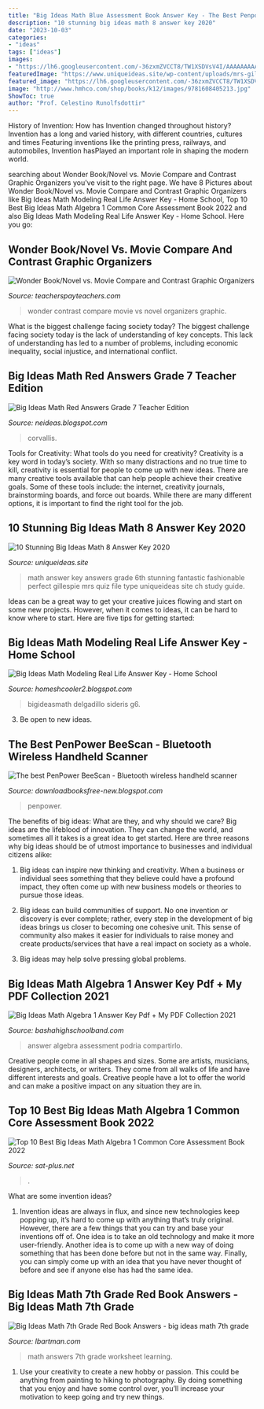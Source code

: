 ```yaml
---
title: "Big Ideas Math Blue Assessment Book Answer Key - The Best Penpower Beescan"
description: "10 stunning big ideas math 8 answer key 2020"
date: "2023-10-03"
categories:
- "ideas"
tags: ["ideas"]
images:
- "https://lh6.googleusercontent.com/-36zxmZVCCT8/TW1XSDVsV4I/AAAAAAAAADI/fhXVyKfmg2Q/w1200-h630-p-k-no-nu/Chapter+3+Practice+Test+B+pg1.jpg"
featuredImage: "https://www.uniqueideas.site/wp-content/uploads/mrs-gillespie-6th-grade-math-page-2-5.jpg"
featured_image: "https://lh6.googleusercontent.com/-36zxmZVCCT8/TW1XSDVsV4I/AAAAAAAAADI/fhXVyKfmg2Q/w1200-h630-p-k-no-nu/Chapter+3+Practice+Test+B+pg1.jpg"
image: "http://www.hmhco.com/shop/books/k12/images/9781608405213.jpg"
ShowToc: true
author: "Prof. Celestino Runolfsdottir"
---
```



History of Invention: How has Invention changed throughout history?
Invention has a long and varied history, with different countries, cultures and times Featuring inventions like the printing press, railways, and automobiles, Invention hasPlayed an important role in shaping the modern world.

	

		
searching about Wonder Book/Novel vs. Movie Compare and Contrast Graphic Organizers you've visit to the right page. We have 8 Pictures about Wonder Book/Novel vs. Movie Compare and Contrast Graphic Organizers like Big Ideas Math Modeling Real Life Answer Key - Home School, Top 10 Best Big Ideas Math Algebra 1 Common Core Assessment Book 2022 and also Big Ideas Math Modeling Real Life Answer Key - Home School. Here you go:
		
    
## Wonder Book/Novel Vs. Movie Compare And Contrast Graphic Organizers

<img loading=lazy src="https://ecdn.teacherspayteachers.com/thumbitem/Wonder-Novel-and-Movie-Compare-and-Contrast-Graphic-Organizers-3392026-1510758773/original-3392026-1.jpg" onerror="this.onerror=null;this.src='https://tse1.mm.bing.net/th?id=OIP.WDaMc1D-YOHitTPiDpQguAAAAA&amp;pid=15.1';" alt="Wonder Book/Novel vs. Movie Compare and Contrast Graphic Organizers">

_Source: teacherspayteachers.com_

>wonder contrast compare movie vs novel organizers graphic. 

	

What is the biggest challenge facing society today?
The biggest challenge facing society today is the lack of understanding of key concepts. This lack of understanding has led to a number of problems, including economic inequality, social injustice, and international conflict.

    
## Big Ideas Math Red Answers Grade 7 Teacher Edition

<img loading=lazy src="https://3.files.edl.io/0c87/19/03/25/160619-8e15da74-abb7-4680-87c8-12906fdb4fb6.jpeg" onerror="this.onerror=null;this.src='https://tse1.mm.bing.net/th?id=OIP.UllTDSRdZPtbWEgEFUUF2wAAAA&amp;pid=15.1';" alt="Big Ideas Math Red Answers Grade 7 Teacher Edition">

_Source: neideas.blogspot.com_

>corvallis. 

	

Tools for Creativity: What tools do you need for creativity?
Creativity is a key word in today’s society. With so many distractions and no true time to kill, creativity is essential for people to come up with new ideas. There are many creative tools available that can help people achieve their creative goals. Some of these tools include: the internet, creativity journals, brainstorming boards, and force out boards. While there are many different options, it is important to find the right tool for the job.

    
## 10 Stunning Big Ideas Math 8 Answer Key 2020

<img loading=lazy src="https://www.uniqueideas.site/wp-content/uploads/mrs-gillespie-6th-grade-math-page-2-5.jpg" onerror="this.onerror=null;this.src='https://tse2.mm.bing.net/th?id=OIP.wmh9LBD3jxuho33WmbGfzAHaJ4&amp;pid=15.1';" alt="10 Stunning Big Ideas Math 8 Answer Key 2020">

_Source: uniqueideas.site_

>math answer key answers grade 6th stunning fantastic fashionable perfect gillespie mrs quiz file type uniqueideas site ch study guide. 

	

Ideas can be a great way to get your creative juices flowing and start on some new projects. However, when it comes to ideas, it can be hard to know where to start. Here are five tips for getting started: 

    
## Big Ideas Math Modeling Real Life Answer Key - Home School

<img loading=lazy src="https://i.pinimg.com/originals/5c/26/4c/5c264c338a2bf02590e7459c91bb5a2b.png" onerror="this.onerror=null;this.src='https://tse3.mm.bing.net/th?id=OIP.PuTGoDUgbTCuwf5xRBXfAwHaJh&amp;pid=15.1';" alt="Big Ideas Math Modeling Real Life Answer Key - Home School">

_Source: homeshcooler2.blogspot.com_

>bigideasmath delgadillo sideris g6. 

	

3. Be open to new ideas.

    
## The Best PenPower BeeScan - Bluetooth Wireless Handheld Scanner

<img loading=lazy src="https://images-na.ssl-images-amazon.com/images/I/71gYv1px0PL.png" onerror="this.onerror=null;this.src='https://tse2.mm.bing.net/th?id=OIP.a9QgvGAX94uUGf7fCEnxxQHaL2&amp;pid=15.1';" alt="The best PenPower BeeScan - Bluetooth wireless handheld scanner">

_Source: downloadbooksfree-new.blogspot.com_

>penpower. 

	

The benefits of big ideas: What are they, and why should we care?
Big ideas are the lifeblood of innovation. They can change the world, and sometimes all it takes is a great idea to get started. Here are three reasons why big ideas should be of utmost importance to businesses and individual citizens alike: 
1) Big ideas can inspire new thinking and creativity. When a business or individual sees something that they believe could have a profound impact, they often come up with new business models or theories to pursue those ideas. 

2) Big ideas can build communities of support. No one invention or discovery is ever complete; rather, every step in the development of big ideas brings us closer to becoming one cohesive unit. This sense of community also makes it easier for individuals to raise money and create products/services that have a real impact on society as a whole. 

3) Big ideas may help solve pressing global problems.

    
## Big Ideas Math Algebra 1 Answer Key Pdf + My PDF Collection 2021

<img loading=lazy src="https://lh6.googleusercontent.com/-36zxmZVCCT8/TW1XSDVsV4I/AAAAAAAAADI/fhXVyKfmg2Q/w1200-h630-p-k-no-nu/Chapter+3+Practice+Test+B+pg1.jpg" onerror="this.onerror=null;this.src='https://tse4.mm.bing.net/th?id=OIP.tSwUz7vEi-x7ms046HjYrgHaD4&amp;pid=15.1';" alt="Big Ideas Math Algebra 1 Answer Key Pdf + My PDF Collection 2021">

_Source: bashahighschoolband.com_

>answer algebra assessment podria compartirlo. 

	

Creative people come in all shapes and sizes. Some are artists, musicians, designers, architects, or writers. They come from all walks of life and have different interests and goals. Creative people have a lot to offer the world and can make a positive impact on any situation they are in.

    
## Top 10 Best Big Ideas Math Algebra 1 Common Core Assessment Book 2022

<img loading=lazy src="https://m.media-amazon.com/images/I/41sFUICxk6L._SL500_.jpg" onerror="this.onerror=null;this.src='https://tse4.mm.bing.net/th?id=OIP.Idv-L1XAWfgcYHR3TIBGMAG2H0&amp;pid=15.1';" alt="Top 10 Best Big Ideas Math Algebra 1 Common Core Assessment Book 2022">

_Source: sat-plus.net_

>. 

	

What are some invention ideas?
1. Invention ideas are always in flux, and since new technologies keep popping up, it’s hard to come up with anything that’s truly original. However, there are a few things that you can try and base your inventions off of. One idea is to take an old technology and make it more user-friendly. Another idea is to come up with a new way of doing something that has been done before but not in the same way. Finally, you can simply come up with an idea that you have never thought of before and see if anyone else has had the same idea.

    
## Big Ideas Math 7th Grade Red Book Answers - Big Ideas Math 7th Grade

<img loading=lazy src="http://www.hmhco.com/shop/books/k12/images/9781608405213.jpg" onerror="this.onerror=null;this.src='https://tse2.mm.bing.net/th?id=OIP.RcNP8mfdNXpVXjRQFz-kOwAAAA&amp;pid=15.1';" alt="Big Ideas Math 7th Grade Red Book Answers - big ideas math 7th grade">

_Source: lbartman.com_

>math answers 7th grade worksheet learning. 

	

1. Use your creativity to create a new hobby or passion. This could be anything from painting to hiking to photography. By doing something that you enjoy and have some control over, you’ll increase your motivation to keep going and try new things.


